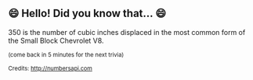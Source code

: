 ## :smile: Hello! Did you know that... :smile:
350 is the number of cubic inches displaced in the most common form of the Small Block Chevrolet V8.

<sup>(come back in 5 minutes for the next trivia)</sup>


<sup>Credits: http://numbersapi.com</sup>
